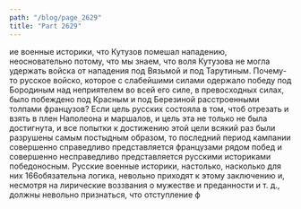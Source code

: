 ```yaml
---
path: "/blog/page_2629"
title: "Part 2629"
---
```


ие военные историки, что Кутузов помешал нападению, неосновательно потому, что мы знаем, что воля Кутузова не могла удержать войска от нападения под Вязьмой и под Тарутиным.
Почему-то русское войско, которое с слабейшими силами одержало победу под Бородиным над неприятелем во всей его силе, в превосходных силах, было побеждено под Красным и под Березиной расстроенными толпами французов?
Если цель русских состояла в том, чтоб отрезать и взять в плен Наполеона и маршалов, и цель эта не только не была достигнута, и все попытки к достижению этой цели всякий раз были разрушены самым постыдным образом, то последний период кампании совершенно справедливо представляется французами рядом побед и совершенно несправедливо представляется русскими историками победоносным.
Русские военные историки, настолько, насколько для них 166обязательна логика, невольно приходят к этому заключению и, несмотря на лирические воззвания о мужестве и преданности и т. д., должны невольно признаться, что отступление ф
